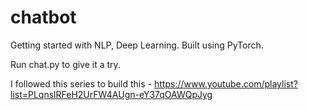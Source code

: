 # chatbot

Getting started with NLP, Deep Learning. Built using PyTorch.

Run chat.py to give it a try.


I followed this series to build this - https://www.youtube.com/playlist?list=PLqnslRFeH2UrFW4AUgn-eY37qOAWQpJyg
